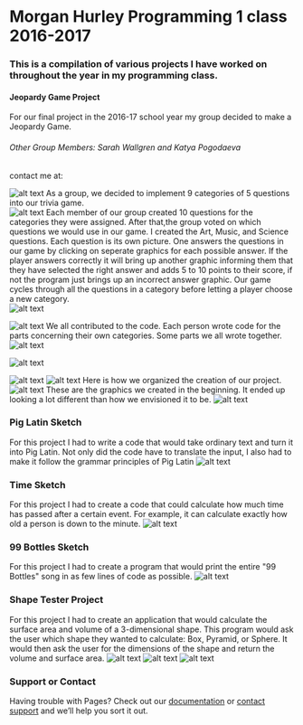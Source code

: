 
# Morgan Hurley Programming 1 class 2016-2017
### This is a compilation of various projects I have worked on throughout the year in my programming class. 
#### Jeopardy Game Project
For our final project in the 2016-17 school year my group decided to make a Jeopardy Game. 
###### Other Group Members: Sarah Wallgren and Katya Pogodaeva
contact me at:
[](https://mohurley2@gmail)

![alt text](https://morganhurley8.github.io/Programming1Portfolio/pic7.png "Logo title text 1")
As a group, we decided to implement 9 categories of 5 questions into our trivia game.  
![alt text](https://morganhurley8.github.io/Programming1Portfolio/pic.png "Logo title text 1")
Each member of our group created 10 questions for the categories they were assigned. After that,the group voted on which questions we would use in our game. I created the Art, Music, and Science questions. Each question is its own picture. One answers the questions in our game by clicking on seperate graphics for each possible answer. If the player answers correctly it will bring up another graphic informing them that they have selected the right answer and adds 5 to 10 points to their score, if not the program just brings up an incorrect answer graphic. Our game cycles through all the questions in a category before letting a player choose a new category.  
![alt text](https://morganhurley8.github.io/Programming1Portfolio/pic2.png "Logo title text 1")

![alt text](https://morganhurley8.github.io/Programming1Portfolio/pic3.png "Logo title text 1")
We all contributed to the code. Each person wrote code for the parts concerning their own categories. Some parts we all wrote together.
![alt text](https://morganhurley8.github.io/Programming1Portfolio/pic4.png "Logo title text 1")

![alt text](https://morganhurley8.github.io/Programming1Portfolio/pic5.png "Logo title text 1")

![alt text](https://morganhurley8.github.io/Programming1Portfolio/pic6.png "Logo title text 1")
![alt text](https://morganhurley8.github.io/Programming1Portfolio/pic8.png "Logo title text 1")
Here is how we organized the creation of our project.
![alt text](https://morganhurley8.github.io/Programming1Portfolio/pic9.png "Logo title text 1")
These are the graphics we created in the beginning. It ended up looking a lot different than how we envisioned it to be. 
![alt text](https://morganhurley8.github.io/Programming1Portfolio/pic10.png "Logo title text 1")



### Pig Latin Sketch
For this project I had to write a code that would take ordinary text and turn it into Pig Latin. Not only did the code have to translate the input, I also had to make it follow the grammar principles of Pig Latin
![alt text](https://morganhurley8.github.io/Programming1Portfolio/pic11.png "Logo title text 1")
### Time Sketch
For this project I had to create a code that could calculate how much time has passed after a certain event. For example, it can calculate exactly how old a person is down to the minute.
![alt text](https://morganhurley8.github.io/Programming1Portfolio/pic12.png "Logo title text 1")
### 99 Bottles Sketch
For this project I had to create a program that would print the entire "99 Bottles" song in as few lines of code as possible.
![alt text](https://morganhurley8.github.io/Programming1Portfolio/pic13.png "Logo title text 1")
### Shape Tester Project
For this project I had to create an application that would calculate the surface area and volume of a 3-dimensional shape. This program would ask the user which shape they wanted to calculate: Box, Pyramid, or Sphere. It would then ask the user for the dimensions of the shape and return the volume and surface area. 
![alt text](https://morganhurley8.github.io/Programming1Portfolio/pic14.png "Logo title text 1")
![alt text](https://morganhurley8.github.io/Programming1Portfolio/pic15.png "Logo title text 1")
![alt text](https://morganhurley8.github.io/Programming1Portfolio/pic16.png "Logo title text 1")




### Support or Contact

Having trouble with Pages? Check out our [documentation](https://help.github.com/categories/github-pages-basics/) or [contact support](https://github.com/contact) and we’ll help you sort it out.

